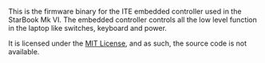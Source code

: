 This is the firmware binary for the ITE embedded controller used in the StarBook Mk VI. The embedded controller
controls all the low level function in the laptop like switches, keyboard and power.

It is licensed under the [MIT License](../../MIT.md), and as such, the source code is not available.
